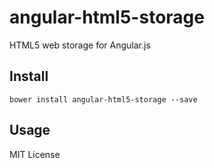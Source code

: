# angular-html5-storage

HTML5 web storage for Angular.js

## Install

    bower install angular-html5-storage --save

## Usage



MIT License
